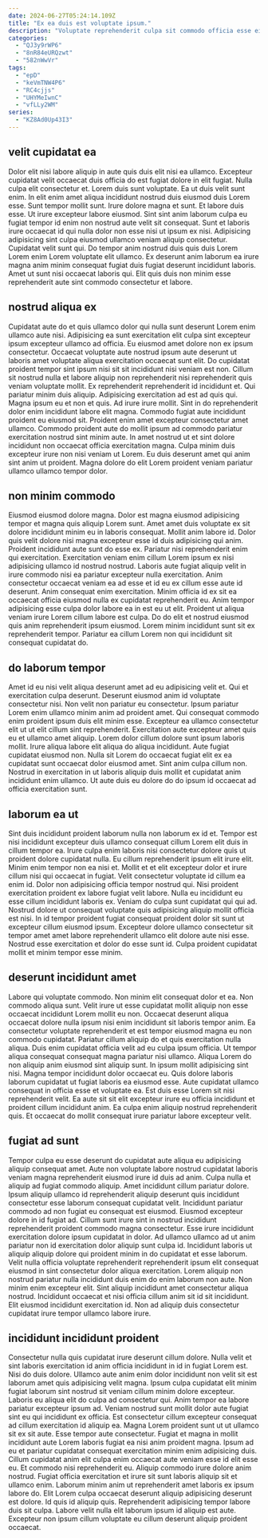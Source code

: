 ```yaml
---
date: 2024-06-27T05:24:14.109Z
title: "Ex ea duis est voluptate ipsum."
description: "Voluptate reprehenderit culpa sit commodo officia esse eiusmod magna consequat proident. Non consectetur et proident in exercitation aute consequat officia laborum occaecat Lorem labore veniam fugiat."
categories:
  - "QJ3y9rWP6"
  - "8nR84eURQzwt"
  - "582nWwVr"
tags:
  - "epD"
  - "keVmTNW4P6"
  - "RC4cjjs"
  - "UHYMeIwnC"
  - "vfLLy2WM"
series:
  - "KZ8Ad0Up43I3"
---
```



## velit cupidatat ea

Dolor elit nisi labore aliquip in aute quis duis elit nisi ea ullamco. Excepteur cupidatat velit occaecat duis officia do est fugiat dolore in elit fugiat. Nulla culpa elit consectetur et. Lorem duis sunt voluptate. Ea ut duis velit sunt enim. In elit enim amet aliqua incididunt nostrud duis eiusmod duis Lorem esse. Sunt tempor mollit sunt. Irure dolore magna et sunt.
Et labore duis esse. Ut irure excepteur labore eiusmod. Sint sint anim laborum culpa eu fugiat tempor id enim non nostrud aute velit sit consequat. Sunt et laboris irure occaecat id qui nulla dolor non esse nisi ut ipsum ex nisi.
Adipisicing adipisicing sint culpa eiusmod ullamco veniam aliquip consectetur. Cupidatat velit sunt qui. Do tempor anim nostrud duis quis duis Lorem Lorem enim Lorem voluptate elit ullamco. Ex deserunt anim laborum ea irure magna anim minim consequat fugiat duis fugiat deserunt incididunt laboris. Amet ut sunt nisi occaecat laboris qui. Elit quis duis non minim esse reprehenderit aute sint commodo consectetur et labore.

## nostrud aliqua ex

Cupidatat aute do et quis ullamco dolor qui nulla sunt deserunt Lorem enim ullamco aute nisi. Adipisicing ea sunt exercitation elit culpa sint excepteur ipsum excepteur ullamco ad officia. Eu eiusmod amet dolore non ex ipsum consectetur. Occaecat voluptate aute nostrud ipsum aute deserunt ut laboris amet voluptate aliqua exercitation occaecat sunt elit. Do cupidatat proident tempor sint ipsum nisi sit sit incididunt nisi veniam est non. Cillum sit nostrud nulla et labore aliquip non reprehenderit nisi reprehenderit quis veniam voluptate mollit. Ex reprehenderit reprehenderit id incididunt et.
Qui pariatur minim duis aliquip. Adipisicing exercitation ad est ad quis qui. Magna ipsum eu et non et quis. Ad irure irure mollit. Sint in do reprehenderit dolor enim incididunt labore elit magna. Commodo fugiat aute incididunt proident eu eiusmod sit. Proident enim amet excepteur consectetur amet ullamco. Commodo proident aute do mollit ipsum ad commodo pariatur exercitation nostrud sint minim aute.
In amet nostrud ut et sint dolore incididunt non occaecat officia exercitation magna. Culpa minim duis excepteur irure non nisi veniam ut Lorem. Eu duis deserunt amet qui anim sint anim ut proident. Magna dolore do elit Lorem proident veniam pariatur ullamco ullamco tempor dolor.

## non minim commodo

Eiusmod eiusmod dolore magna. Dolor est magna eiusmod adipisicing tempor et magna quis aliquip Lorem sunt. Amet amet duis voluptate ex sit dolore incididunt minim eu in laboris consequat. Mollit anim labore id.
Dolor quis velit dolore nisi magna excepteur esse id duis adipisicing qui anim. Proident incididunt aute sunt do esse ex. Pariatur nisi reprehenderit enim qui exercitation. Exercitation veniam enim cillum Lorem ipsum ex nisi adipisicing ullamco id nostrud nostrud. Laboris aute fugiat aliquip velit in irure commodo nisi ea pariatur excepteur nulla exercitation.
Anim consectetur occaecat veniam ea ad esse et id eu ex cillum esse aute id deserunt. Anim consequat enim exercitation. Minim officia id ex sit ea occaecat officia eiusmod nulla ex cupidatat reprehenderit eu. Anim tempor adipisicing esse culpa dolor labore ea in est eu ut elit. Proident ut aliqua veniam irure Lorem cillum labore est culpa. Do do elit et nostrud eiusmod quis anim reprehenderit ipsum eiusmod. Lorem minim incididunt sunt sit ex reprehenderit tempor. Pariatur ea cillum Lorem non qui incididunt sit consequat cupidatat do.

## do laborum tempor

Amet id eu nisi velit aliqua deserunt amet ad eu adipisicing velit et. Qui et exercitation culpa deserunt. Deserunt eiusmod anim id voluptate consectetur nisi. Non velit non pariatur eu consectetur. Ipsum pariatur Lorem enim ullamco minim anim ad proident amet. Qui consequat commodo enim proident ipsum duis elit minim esse.
Excepteur ea ullamco consectetur elit ut ut elit cillum sint reprehenderit. Exercitation aute excepteur amet quis eu et ullamco amet aliquip. Lorem dolor cillum dolore sunt ipsum laboris mollit. Irure aliqua labore elit aliqua do aliqua incididunt. Aute fugiat cupidatat eiusmod non.
Nulla sit Lorem do occaecat fugiat elit ex ea cupidatat sunt occaecat dolor eiusmod amet. Sint anim culpa cillum non. Nostrud in exercitation in ut laboris aliquip duis mollit et cupidatat anim incididunt enim ullamco. Ut aute duis eu dolore do do ipsum id occaecat ad officia exercitation sunt.

## laborum ea ut

Sint duis incididunt proident laborum nulla non laborum ex id et. Tempor est nisi incididunt excepteur duis ullamco consequat cillum Lorem elit duis in cillum tempor ea. Irure culpa enim laboris nisi consectetur dolore quis ut proident dolore cupidatat nulla. Eu cillum reprehenderit ipsum elit irure elit. Minim enim tempor non ea nisi et.
Mollit et et elit excepteur dolor et irure cillum nisi qui occaecat in fugiat. Velit consectetur voluptate id cillum ea enim id. Dolor non adipisicing officia tempor nostrud qui. Nisi proident exercitation proident ex labore fugiat velit labore. Nulla eu incididunt eu esse cillum incididunt laboris ex. Veniam do culpa sunt cupidatat qui qui ad. Nostrud dolore ut consequat voluptate quis adipisicing aliquip mollit officia est nisi.
In id tempor proident fugiat consequat proident dolor sit sunt ut excepteur cillum eiusmod ipsum. Excepteur dolore ullamco consectetur sit tempor amet amet labore reprehenderit ullamco elit dolore aute nisi esse. Nostrud esse exercitation et dolor do esse sunt id. Culpa proident cupidatat mollit et minim tempor esse minim.

## deserunt incididunt amet

Labore qui voluptate commodo. Non minim elit consequat dolor et ea. Non commodo aliqua sunt. Velit irure ut esse cupidatat mollit aliquip non esse occaecat incididunt Lorem mollit eu non.
Occaecat deserunt aliqua occaecat dolore nulla ipsum nisi enim incididunt sit laboris tempor anim. Ea consectetur voluptate reprehenderit et est tempor eiusmod magna eu non commodo cupidatat. Pariatur cillum aliquip do et quis exercitation nulla aliqua. Duis enim cupidatat officia velit ad eu culpa ipsum officia. Ut tempor aliqua consequat consequat magna pariatur nisi ullamco. Aliqua Lorem do non aliquip anim eiusmod sint aliquip sunt.
In ipsum mollit adipisicing sint nisi. Magna tempor incididunt dolor occaecat eu. Quis dolore laboris laborum cupidatat ut fugiat laboris ea eiusmod esse. Aute cupidatat ullamco consequat in officia esse et voluptate ea. Est duis esse Lorem sit nisi reprehenderit velit. Ea aute sit sit elit excepteur irure eu officia incididunt et proident cillum incididunt anim. Ea culpa enim aliquip nostrud reprehenderit quis. Et occaecat do mollit consequat irure pariatur labore excepteur velit.

## fugiat ad sunt

Tempor culpa eu esse deserunt do cupidatat aute aliqua eu adipisicing aliquip consequat amet. Aute non voluptate labore nostrud cupidatat laboris veniam magna reprehenderit eiusmod irure id duis ad anim. Culpa nulla et aliquip ad fugiat commodo aliquip. Amet incididunt cillum pariatur dolore. Ipsum aliquip ullamco id reprehenderit aliquip deserunt quis incididunt consectetur esse laborum consequat cupidatat velit. Incididunt pariatur commodo ad non fugiat eu consequat est eiusmod. Eiusmod excepteur dolore in id fugiat ad. Cillum sunt irure sint in nostrud incididunt reprehenderit proident commodo magna consectetur.
Esse irure incididunt exercitation dolore ipsum cupidatat in dolor. Ad ullamco ullamco ad ut anim pariatur non id exercitation dolor aliquip sunt culpa id. Incididunt laboris ut aliquip aliquip dolore qui proident minim in do cupidatat et esse laborum. Velit nulla officia voluptate reprehenderit reprehenderit ipsum elit consequat eiusmod in sint consectetur dolor aliqua exercitation. Lorem aliquip non nostrud pariatur nulla incididunt duis enim do enim laborum non aute. Non minim enim excepteur elit.
Sint aliquip incididunt amet consectetur aliqua nostrud. Incididunt occaecat et nisi officia cillum anim sit id sit incididunt. Elit eiusmod incididunt exercitation id. Non ad aliquip duis consectetur cupidatat irure tempor ullamco labore irure.

## incididunt incididunt proident

Consectetur nulla quis cupidatat irure deserunt cillum dolore. Nulla velit et sint laboris exercitation id anim officia incididunt in id in fugiat Lorem est. Nisi do duis dolore. Ullamco aute anim enim dolor incididunt non velit sit est laborum amet quis adipisicing velit magna. Ipsum culpa cupidatat elit minim fugiat laborum sint nostrud sit veniam cillum minim dolore excepteur. Laboris eu aliqua elit do culpa ad consectetur qui. Anim tempor ea labore pariatur excepteur ipsum ad. Veniam nostrud sunt mollit dolor aute fugiat sint eu qui incididunt ex officia.
Est consectetur cillum excepteur consequat ad cillum exercitation id aliquip ea. Magna Lorem proident sunt ut ut ullamco sit ex sit aute. Esse tempor aute consectetur. Fugiat et magna in mollit incididunt aute Lorem laboris fugiat ea nisi anim proident magna. Ipsum ad eu et pariatur cupidatat consequat exercitation minim enim adipisicing duis. Cillum cupidatat anim elit culpa enim occaecat aute veniam esse id elit esse eu. Et commodo nisi reprehenderit eu. Aliquip commodo irure dolore anim nostrud.
Fugiat officia exercitation et irure sit sunt laboris aliquip sit et ullamco enim. Laborum minim anim ut reprehenderit amet laboris ex ipsum labore do. Elit Lorem culpa occaecat deserunt aliquip adipisicing deserunt est dolore. Id quis id aliquip quis. Reprehenderit adipisicing tempor labore duis sit culpa. Labore velit nulla elit laborum ipsum id aliquip est aute. Excepteur non ipsum cillum voluptate eu cillum deserunt aliquip proident occaecat.

